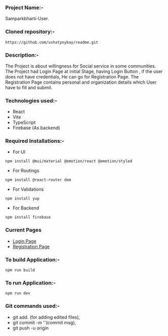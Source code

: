 ### Project Name:-
Samparkbharti-User. 

### Cloned repository:-
``````
https://github.com/ushatynybay/readme.git
``````

### Description:-
The Project is about willingness for Social service in some communities.
The Project had Login Page at initial Stage, having Login Button , if the user does not have credentials, He can go for Registration Page. The Registration Page contains personal and organization details which User have to fill and submit.

### Technologies used:-
+ React
+ Vite
+ TypeScript
+ Firebase (As backend)



### Required Installations:-
+ For UI
``````
npm install @mui/material @emotion/react @emotion/styled 
``````
+ For Routings
``````
npm install @react-router dom 
``````
+ For Validations
``````
npm install yup 
``````
+ For Backend
``````
npm install firebase
``````

### Current Pages
+ [Login Page](https://partner.sampark365.com/)
+ [Registration Page](https://partner.sampark365.com/PartnerRegister)

### To build Application:-
``````
npm run build
``````

### To run Application:-
``````
npm run dev
``````

### Git commands used:-
+ git add. (for adding edited files),
+ git commit -m ''(commit msg),
+ git push -u origin <branch-name>

